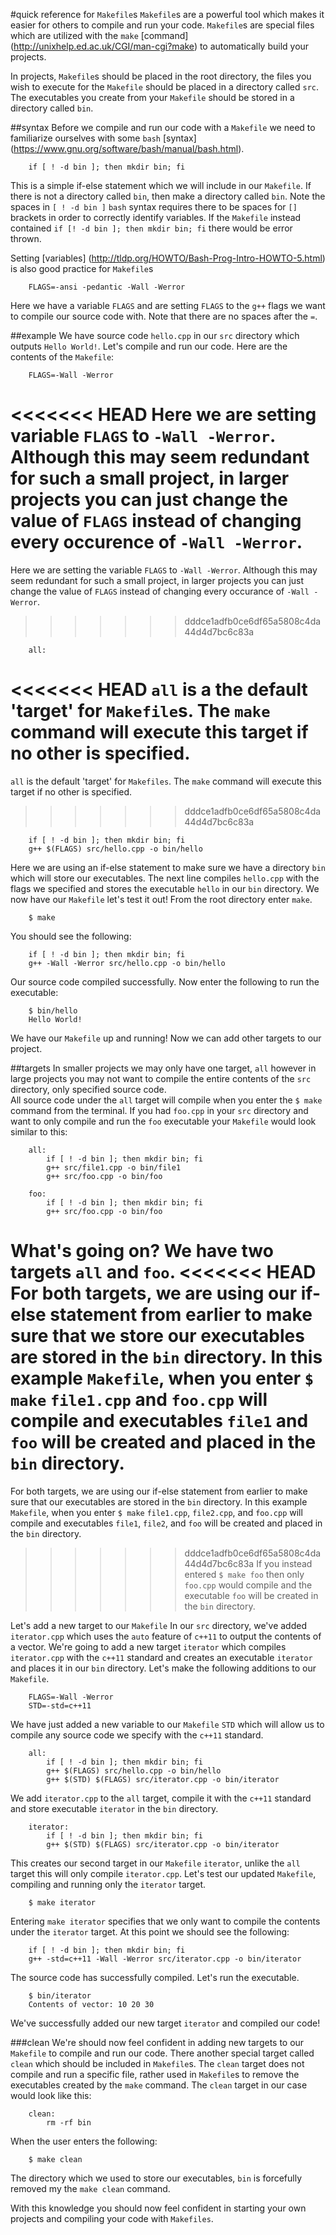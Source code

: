 #quick reference for ```Makefile```s
`Makefile`s are a powerful tool which makes it easier for others to compile and run your code.
`Makefile`s are special files which are utilized with the `make` [command] (http://unixhelp.ed.ac.uk/CGI/man-cgi?make) to automatically build your projects.  

In projects, `Makefile`s should be placed in the root directory, the files you wish to execute for the `Makefile` should be placed in a directory called `src`. 
The executables you create from your `Makefile` should be stored in a directory called `bin`.

##syntax
Before we compile and run our code with a `Makefile` we need to familiarize ourselves with some `bash` [syntax] (https://www.gnu.org/software/bash/manual/bash.html).
```
	if [ ! -d bin ]; then mkdir bin; fi
```
This is a simple if-else statement which we will include in our `Makefile`. 
If there is not a directory called `bin`, then make a directory called `bin`. 
Note the spaces in `[ ! -d bin ]` `bash` syntax requires there to be spaces for `[]` brackets in order to correctly identify variables. 
If the `Makefile` instead contained `if [! -d bin ]; then mkdir bin; fi` there would be error thrown. 

Setting [variables] (http://tldp.org/HOWTO/Bash-Prog-Intro-HOWTO-5.html) is also good practice for `Makefile`s
```
	FLAGS=-ansi -pedantic -Wall -Werror
```
Here we have a variable `FLAGS` and are setting `FLAGS` to the `g++` flags we want to compile our source code with.
Note that there are no spaces after the `=`.

##example
We have source code `hello.cpp` in our `src` directory which outputs `Hello World!`.
Let's compile and run our code.
Here are the contents of the `Makefile`: 
```
	FLAGS=-Wall -Werror
```
<<<<<<< HEAD
Here we are setting variable `FLAGS` to `-Wall -Werror`. 
Although this may seem redundant for such a small project, in larger projects you can just change the value of `FLAGS` instead of changing every occurence of `-Wall -Werror`.  
=======
Here we are setting the variable `FLAGS` to `-Wall -Werror`. 
Although this may seem redundant for such a small project, in larger projects you can just change the value of `FLAGS` instead of changing every occurance of `-Wall -Werror`.  
>>>>>>> dddce1adfb0ce6df65a5808c4da44d4d7bc6c83a

```
	all:
```
<<<<<<< HEAD
`all` is a the default 'target' for `Makefile`s. The `make` command will execute this target if no other is specified.
=======
`all` is the default 'target' for `Makefiles`. The `make` command will execute this target if no other is specified.
>>>>>>> dddce1adfb0ce6df65a5808c4da44d4d7bc6c83a
```
	if [ ! -d bin ]; then mkdir bin; fi
	g++ $(FLAGS) src/hello.cpp -o bin/hello
```

Here we are using an if-else statement to make sure we have a directory `bin` which will store our executables.
The next line compiles `hello.cpp` with the flags we specified and stores the executable `hello` in our `bin` directory.
We now have our `Makefile` let's test it out!
From the root directory enter `make`.

```
	$ make
```
You should see the following:
```
	if [ ! -d bin ]; then mkdir bin; fi
	g++ -Wall -Werror src/hello.cpp -o bin/hello
```
Our source code compiled successfully. Now enter the following to run the executable:
```
	$ bin/hello
	Hello World!	
```
We have our `Makefile` up and running! Now we can add other targets to our project.

##targets
In smaller projects we may only have one target, `all` however in large projects you may not want to compile the entire contents of the `src` directory, only specified source code.  
All source code under the `all` target will compile when you enter the `$ make` command from the terminal. 
If you had `foo.cpp` in your `src` directory and want to only compile and run the `foo` executable your `Makefile` would look similar to this:

```
	all:
		if [ ! -d bin ]; then mkdir bin; fi
		g++ src/file1.cpp -o bin/file1
		g++ src/foo.cpp -o bin/foo

	foo:
		if [ ! -d bin ]; then mkdir bin; fi
		g++ src/foo.cpp -o bin/foo
```

What's going on?
We have two targets `all` and `foo`.
<<<<<<< HEAD
For both targets, we are using our if-else statement from earlier to make sure that we store our executables are stored in the `bin` directory.
In this example `Makefile`, when you enter `$ make` `file1.cpp` and `foo.cpp` will compile and executables `file1` and `foo` will be created and placed in the `bin` directory.
=======
For both targets, we are using our if-else statement from earlier to make sure that our executables are stored in the `bin` directory.
In this example `Makefile`, when you enter `$ make` `file1.cpp`, `file2.cpp`, and `foo.cpp` will compile and executables `file1`, `file2`, and `foo` will be created and placed in the `bin` directory.
>>>>>>> dddce1adfb0ce6df65a5808c4da44d4d7bc6c83a
If you instead entered `$ make foo` then only `foo.cpp` would compile and the executable `foo` will be created in the `bin` directory.

Let's add a new target to our `Makefile`
In our `src` directory, we've added `iterator.cpp` which uses the `auto` feature of `c++11` to output the contents of a vector. 
We're going to add a new target `iterator` which compiles `iterator.cpp` with the `c++11` standard and creates an executable `iterator` and places it in our `bin` directory.
Let's make the following additions to our `Makefile`.

```
	FLAGS=-Wall -Werror
	STD=-std=c++11
```
We have just added a new variable to our `Makefile` `STD` which will allow us to compile any source code we specify with the `c++11` standard.

```
	all:
		if [ ! -d bin ]; then mkdir bin; fi
		g++ $(FLAGS) src/hello.cpp -o bin/hello
		g++ $(STD) $(FLAGS) src/iterator.cpp -o bin/iterator
```
We add `iterator.cpp` to the `all` target, compile it with the `c++11` standard and store executable `iterator` in the `bin` directory.

```
	iterator:
		if [ ! -d bin ]; then mkdir bin; fi
		g++ $(STD) $(FLAGS) src/iterator.cpp -o bin/iterator
```
This creates our second target in our `Makefile` `iterator`, unlike the `all` target this will only compile `iterator.cpp`.
Let's test our updated `Makefile`, compiling and running only the `iterator` target.

```
	$ make iterator	
```
Entering `make iterator` specifies that we only want to compile the contents under the `iterator` target.
At this point we should see the following:

```
	if [ ! -d bin ]; then mkdir bin; fi
	g++ -std=c++11 -Wall -Werror src/iterator.cpp -o bin/iterator
```
The source code has successfully compiled. Let's run the executable.
```
	$ bin/iterator
	Contents of vector: 10 20 30
```
We've successfully added our new target `iterator` and compiled our code!

###clean
We're should now feel confident in adding new targets to our `Makefile` to compile and run our code.
There another special target called `clean` which should be included in `Makefile`s. 
The	`clean` target does not compile and run a specific file, rather used in `Makefile`s to remove the executables created by the `make` command.
The `clean` target in our case would look like this:

```
	clean:
		rm -rf bin
```
When the user enters the following:
```
	$ make clean
```
The directory which we used to store our executables, `bin` is forcefully removed my the `make clean` command.

With this knowledge you should now feel confident in starting your own projects and compiling your code with `Makefiles`.
